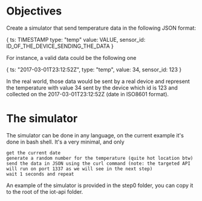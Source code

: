 # Objectives

Create a simulator that send temperature data in the following JSON format:

{
  ts: TIMESTAMP
  type: "temp"
  value: VALUE,
  sensor_id: ID_OF_THE_DEVICE_SENDING_THE_DATA
}

For instance, a valid data could be the following one

{
  ts: "2017-03-01T23:12:52Z",
  type: "temp",
  value: 34,
  sensor_id: 123
}

In the real world, those data would be sent by a real device and represent the temperature with value 34 sent by the device which id is 123 and collected on the 2017-03-01T23:12:52Z (date in ISO8601 format).
# The simulator

The simulator can be done in any language, on the current example it's done in bash shell. It's a very minimal, and only

    get the current date
    generate a random number for the temperature (quite hot location btw)
    send the data in JSON using the curl command (note: the targeted API will run on port 1337 as we will see in the next step)
    wait 1 seconds and repeat

An example of the simulator is provided in the step0 folder, you can copy it to the root of the iot-api folder.
